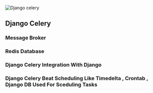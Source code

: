![Django celery](https://tamerlan.dev/content/images/2021/12/Message-Queues-with-Celery-Redis--and-Django.png)

## Django Celery 

### Message Broker 
### Redis Database 
### Django Celery Integration With Django
### Django Celery Beat Scheduling Like Timedelta , Crontab , Django DB Used For Sceduling Tasks
